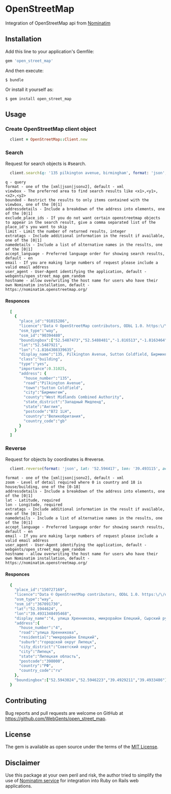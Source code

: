 # OpenStreetMap

Integration of OpenStreetMap api from [Nominatim](https://wiki.openstreetmap.org/wiki/Nominatim)

## Installation

Add this line to your application's Gemfile:

```ruby
gem 'open_street_map'
```

And then execute:

    $ bundle

Or install it yourself as:

    $ gem install open_street_map

## Usage

### Create OpenStreetMap client object

```ruby
  client = OpenStreetMap::Client.new
```

### Search

Request for search objects is #search.

```ruby
  client.search(q: '135 pilkington avenue, birmingham', format: 'json', addressdetails: '1', accept_language: 'ru')
```
    q - query
    format - one of the [xml|json|jsonv2], default - xml
    viewbox - The preferred area to find search results like <x1>,<y1>,<x2>,<y2>
    bounded - Restrict the results to only items contained with the viewbox, one of the [0|1]
    addressdetails - Include a breakdown of the address into elements, one of the [0|1]
    exclude_place_ids - If you do not want certain openstreetmap objects to appear in the search result, give a comma separated list of the place_id's you want to skip
    limit - Limit the number of returned results, integer
    extratags - Include additional information in the result if available, one of the [0|1]
    namedetails - Include a list of alternative names in the results, one of the [0|1]
    accept_language - Preferred language order for showing search results, default - en
    email - If you are making large numbers of request please include a valid email address
    user_agent - User-Agent identifying the application, default - webgents/open_street_map_gem_random
    hostname - allow overwriting the host name for users who have their own Nominatim installation, default - https://nominatim.openstreetmap.org/

#### Responces

```ruby
  [
    {
      "place_id":"91015286",
      "licence":"Data © OpenStreetMap contributors, ODbL 1.0. https:\/\/osm.org\/copyright",
      "osm_type":"way",
      "osm_id":"90394480",
      "boundingbox":["52.5487473","52.5488481","-1.816513","-1.8163464"],
      "lat":"52.5487921",
      "lon":"-1.8164308339635",
      "display_name":"135, Pilkington Avenue, Sutton Coldfield, Бирмингем, West Midlands Combined Authority, Западный Мидленд, Англия, B72 1LH, Великобритания",
      "class":"building",
      "type":"yes",
      "importance":0.31025,
      "address": {
        "house_number":"135",
        "road":"Pilkington Avenue",
        "town":"Sutton Coldfield",
        "city":"Бирмингем",
        "county":"West Midlands Combined Authority",
        "state_district":"Западный Мидленд",
        "state":"Англия",
        "postcode":"B72 1LH",
        "country":"Великобритания",
        "country_code":"gb"
      }
    }
  ]
```

### Reverse

Request for objects by coordinates is #reverse.

```ruby
  client.reverse(format: 'json', lat: '52.594417', lon: '39.493115', accept_language: 'ru')
```
    format - one of the [xml|json|jsonv2], default - xml
    zoom - Level of detail required where 0 is country and 18 is house/building, one of the [0-18]
    addressdetails - Include a breakdown of the address into elements, one of the [0|1]
    lat - Latitude, required
    lon - Longitude, required
    extratags - Include additional information in the result if available, one of the [0|1]
    namedetails - Include a list of alternative names in the results, one of the [0|1]
    accept_language - Preferred language order for showing search results, default - en
    email - If you are making large numbers of request please include a valid email address
    user_agent - User-Agent identifying the application, default - webgents/open_street_map_gem_random
    hostname - allow overwriting the host name for users who have their own Nominatim installation, default - https://nominatim.openstreetmap.org/

#### Responces

```ruby
  {
    "place_id":"150727169",
    "licence":"Data © OpenStreetMap contributors, ODbL 1.0. https:\/\/osm.org\/copyright",
    "osm_type":"way",
    "osm_id":"367091730",
    "lat":"52.5944624",
    "lon":"39.4931348495468",
    "display_name":"4, улица Хренникова, микрорайон Елецкий, Сырский рудник, Советский округ, Липецк, городской округ Липецк, Липецкая область, Центральный федеральный округ, 398000, РФ",
    "address":{
      "house_number":"4",
      "road":"улица Хренникова",
      "residential":"микрорайон Елецкий",
      "suburb":"городской округ Липецк",
      "city_district":"Советский округ",
      "city":"Липецк",
      "state":"Липецкая область",
      "postcode":"398000",
      "country":"РФ",
      "country_code":"ru"
    },
    "boundingbox":["52.5943024","52.5946223","39.4929211","39.4933486"]
  }
```

## Contributing

Bug reports and pull requests are welcome on GitHub at https://github.com/WebGents/open_street_map.

## License

The gem is available as open source under the terms of the [MIT License](http://opensource.org/licenses/MIT).

## Disclaimer

Use this package at your own peril and risk, the author tried to simplify the use of [Nominatim service](https://wiki.openstreetmap.org/wiki/Nominatim) for integration into Ruby on Rails web applications.
